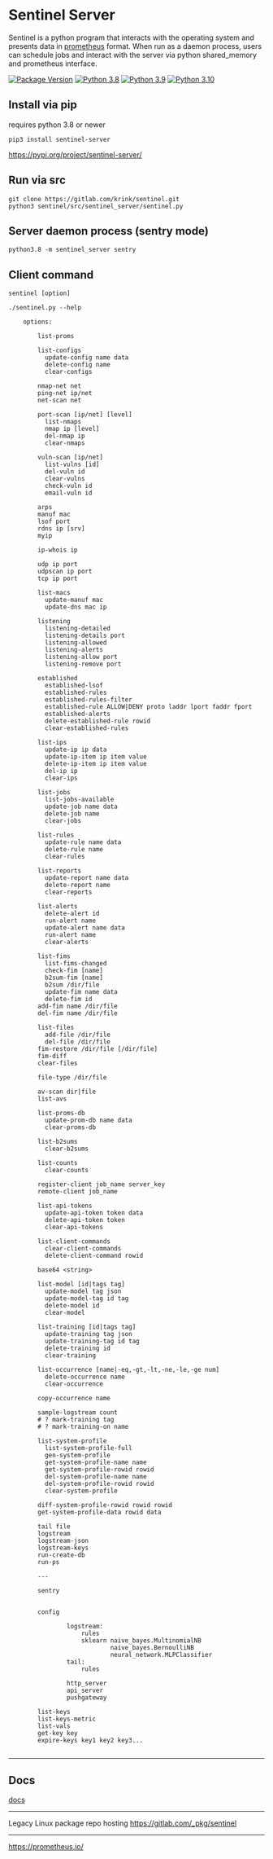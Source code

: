 
# Sentinel Server

Sentinel is a python program that interacts with the operating system and presents data in [prometheus](https://prometheus.io) format.  When run as a daemon process, users can schedule jobs and interact with the server via python shared_memory and prometheus interface.  

[![Package Version](https://img.shields.io/pypi/v/sentinel-server.svg)](https://pypi.python.org/pypi/sentinel-server/)
[![Python 3.8](https://img.shields.io/badge/python-3.8-blue.svg)](https://www.python.org/downloads/release/python-380/)
[![Python 3.9](https://img.shields.io/badge/python-3.9-blue.svg)](https://www.python.org/downloads/release/python-390/)
[![Python 3.10](https://img.shields.io/badge/python-3.10-blue.svg)](https://www.python.org/downloads/release/python-3100/)


## Install via pip
requires python 3.8 or newer  
```
pip3 install sentinel-server
```
https://pypi.org/project/sentinel-server/    

## Run via src
```
git clone https://gitlab.com/krink/sentinel.git
python3 sentinel/src/sentinel_server/sentinel.py
```

## Server daemon process (sentry mode)
```
python3.8 -m sentinel_server sentry    
```

## Client command   
```
sentinel [option]    
```

```
./sentinel.py --help

    options:

        list-proms

        list-configs
          update-config name data
          delete-config name
          clear-configs

        nmap-net net
        ping-net ip/net
        net-scan net

        port-scan [ip/net] [level]
          list-nmaps
          nmap ip [level]
          del-nmap ip
          clear-nmaps

        vuln-scan [ip/net]
          list-vulns [id]
          del-vuln id
          clear-vulns
          check-vuln id
          email-vuln id

        arps
        manuf mac
        lsof port
        rdns ip [srv]
        myip

        ip-whois ip

        udp ip port
        udpscan ip port
        tcp ip port

        list-macs
          update-manuf mac
          update-dns mac ip

        listening
          listening-detailed
          listening-details port
          listening-allowed
          listening-alerts
          listening-allow port
          listening-remove port

        established
          established-lsof
          established-rules
          established-rules-filter
          established-rule ALLOW|DENY proto laddr lport faddr fport
          established-alerts
          delete-established-rule rowid
          clear-established-rules

        list-ips
          update-ip ip data
          update-ip-item ip item value
          delete-ip-item ip item value
          del-ip ip
          clear-ips

        list-jobs
          list-jobs-available
          update-job name data
          delete-job name
          clear-jobs

        list-rules
          update-rule name data
          delete-rule name
          clear-rules

        list-reports
          update-report name data
          delete-report name
          clear-reports

        list-alerts
          delete-alert id
          run-alert name
          update-alert name data
          run-alert name
          clear-alerts

        list-fims
          list-fims-changed
          check-fim [name]
          b2sum-fim [name]
          b2sum /dir/file
          update-fim name data
          delete-fim id
        add-fim name /dir/file
        del-fim name /dir/file

        list-files
          add-file /dir/file
          del-file /dir/file
        fim-restore /dir/file [/dir/file]
        fim-diff
        clear-files

        file-type /dir/file

        av-scan dir|file
        list-avs

        list-proms-db
          update-prom-db name data
          clear-proms-db

        list-b2sums
          clear-b2sums

        list-counts
          clear-counts

        register-client job_name server_key
        remote-client job_name

        list-api-tokens
          update-api-token token data
          delete-api-token token
          clear-api-tokens

        list-client-commands
          clear-client-commands
          delete-client-command rowid

        base64 <string>

        list-model [id|tags tag]
          update-model tag json
          update-model-tag id tag
          delete-model id
          clear-model

        list-training [id|tags tag]
          update-training tag json
          update-training-tag id tag
          delete-training id
          clear-training

        list-occurrence [name|-eq,-gt,-lt,-ne,-le,-ge num]
          delete-occurrence name
          clear-occurrence

        copy-occurrence name

        sample-logstream count
        # ? mark-training tag
        # ? mark-training-on name

        list-system-profile
          list-system-profile-full
          gen-system-profile
          get-system-profile-name name
          get-system-profile-rowid rowid
          del-system-profile-name name
          del-system-profile-rowid rowid
          clear-system-profile

        diff-system-profile-rowid rowid rowid
        get-system-profile-data rowid data

        tail file
        logstream
        logstream-json
        logstream-keys
        run-create-db
        run-ps

        ---

        sentry


        config

                logstream:
                    rules
                    sklearn naive_bayes.MultinomialNB
                            naive_bayes.BernoulliNB
                            neural_network.MLPClassifier
                tail:
                    rules

                http_server
                api_server
                pushgateway

        list-keys
        list-keys-metric
        list-vals
        get-key key
        expire-keys key1 key2 key3...


```

---   

## Docs

[docs](docs/)

---   

Legacy Linux package repo hosting https://gitlab.com/_pkg/sentinel  

---

https://prometheus.io/    



